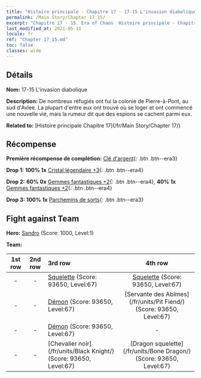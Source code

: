 ```yaml
---
title: "Histoire principale - Chapitre 17 - 17-15 L'invasion diabolique"
permalink: /Main Story/Chapter 17_15/
excerpt: "Chapitre 17 - 15. Era of Chaos  Histoire principale - Chapitre 17_15. 17-15 L'invasion diabolique"
last_modified_at: 2021-05-11
locale: fr
ref: "Chapter 17_15.md"
toc: false
classes: wide
---
```


## Détails

 **Nom:** 17-15 L'invasion diabolique

 **Description:** De nombreux réfugiés ont fui la colonie de Pierre-à-Pont, au sud d'Avlee. La plupart d'entre eux ont trouvé où se loger et ont commencé une nouvelle vie, mais la rumeur dit que des espions se cachent parmi eux.

 **Related to:** [Histoire principale Chapitre 17](/fr/Main Story/Chapter 17/)

## Récompense

 **Première récompense de complétion:** [Clé d'argent](/ItemsFR/con_693/){: .btn .btn--era3}

 **Drop 1:** **100% 1x** [Cristal légendaire +3](/ItemsFR/mat_59/){: .btn .btn--era4}

 **Drop 2:** **60% 0x** [Gemmes fantastiques +2](/ItemsFR/mat_51/){: .btn .btn--era4}, **40% 1x** [Gemmes fantastiques +2](/ItemsFR/mat_51/){: .btn .btn--era4}

 **Drop 3:** **100% 1x** [Parchemins de sorts](/ItemsFR/con_694/){: .btn .btn--era3}


## Fight against Team
 **Hero:** [Sandro](/fr/heroes/Sandro/) (Score: 1000, Level:1)

 **Team:**


  | 1st row | 2nd row | 3rd row | 4th row |
  |:----:|:----:|:----|:----:|
  | - | - | [Squelette](/fr/units/Skeleton/) (Score: 93650, Level:67)  | [Squelette](/fr/units/Skeleton/) (Score: 93650, Level:67)  |
  | - | - | [Démon](/fr/units/Demon/) (Score: 93650, Level:67)  | [Servante des Abîmes](/fr/units/Pit Fiend/) (Score: 93650, Level:67)  |
  | - | - | [Démon](/fr/units/Demon/) (Score: 93650, Level:67)  | - |
  | - | - | [Chevalier noir](/fr/units/Black Knight/) (Score: 93650, Level:67)  | [Dragon squelette](/fr/units/Bone Dragon/) (Score: 93650, Level:67)  |


